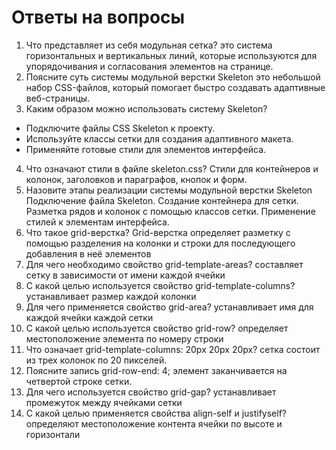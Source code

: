 # Ответы на вопросы
1. Что представляет из себя модульная сетка?
это система горизонтальных и вертикальных линий, которые используются для упорядочивания и согласования элементов на странице. 
2. Поясните суть системы модульной верстки Skeleton
это небольшой набор CSS-файлов, который помогает быстро создавать адаптивные веб-страницы. 
3. Каким образом можно использовать систему Skeleton?
- Подключите файлы CSS Skeleton к проекту.
- Используйте классы сетки для создания адаптивного макета.
- Применяйте готовые стили для элементов интерфейса.
4. Что означают стили в файле skeleton.css?
Стили для контейнеров и колонок, заголовков и параграфов, кнопок и форм.
5. Назовите этапы реализации системы модульной верстки Skeleton 
Подключение файла Skeleton. 
Создание контейнера для сетки. 
Разметка рядов и колонок с помощью классов сетки. 
Применение стилей к элементам интерфейса.
6. Что такое grid-верстка?
Grid-верстка определяет разметку с помощью разделения на колонки и строки для последующего добавления в неё элементов
7. Для чего необходимо свойство grid-template-areas?
составляет сетку в зависимости от имени каждой ячейки
8. С какой целью используется свойство grid-template-columns?
устанавливает размер каждой колонки
9. Для чего применяется свойство grid-area?
устанавливает имя для каждой ячейки каждой сетки
10. С какой целью используется свойство grid-row?
определяет местоположение элемента по номеру строки
11. Что означает grid-template-columns: 20px 20px 20px?
сетка состоит из трех колонок по 20 пикселей.
12. Поясните запись grid-row-end: 4;
элемент заканчивается на четвертой строке сетки.
13. Для чего используется свойство grid-gap?
устанавливает промежуток между ячейками сетки
15. С какой целью применяется свойства align-self и justifyself? 
определяют местоположение контента ячейки по высоте и горизонтали
